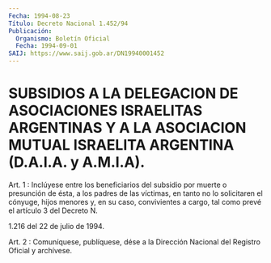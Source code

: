 ```yaml
---
Fecha: 1994-08-23
Título: Decreto Nacional 1.452/94
Publicación:
  Organismo: Boletín Oficial
  Fecha: 1994-09-01
SAIJ: https://www.saij.gob.ar/DN19940001452
---
```

# SUBSIDIOS A LA DELEGACION DE ASOCIACIONES ISRAELITAS ARGENTINAS Y A LA ASOCIACION MUTUAL ISRAELITA ARGENTINA (D.A.I.A. y A.M.I.A).

<a id="1"></a>
Art.  1  :  Inclúyese entre los beneficiarios del subsidio por muerte o presunción  de  ésta,  a  los  padres  de las víctimas, en tanto no lo solicitaren el cónyuge, hijos menores  y,  en  su caso, convivientes  a  cargo, tal como prevé el artículo 3 del Decreto N.

1.216 del 22 de julio de 1994.

<a id="2"></a>
Art. 2 : Comuníquese, publíquese, dése a la Dirección Nacional del Registro Oficial y archívese.